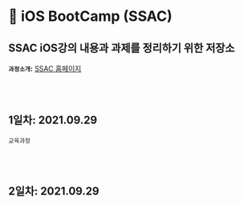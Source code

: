 # 📗 iOS BootCamp (SSAC) 

## SSAC iOS강의 내용과 과제를 정리하기 위한 저장소

**`과정소개`:** [SSAC 홈페이지](https://ssac.seoul.kr/course/active/detail.do)

<br></br>

## 1일차: 2021.09.29
    
    교육과정

<br></br>

## 2일차: 2021.09.29
